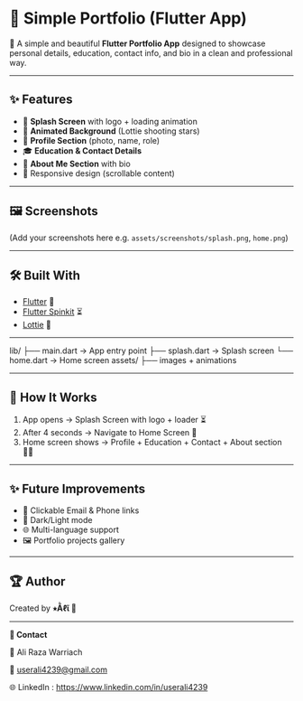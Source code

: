 # 🌟 Simple Portfolio (Flutter App)

🚀 A simple and beautiful **Flutter Portfolio App** designed to showcase personal details, education, contact info, and bio in a clean and professional way.  

---

## ✨ Features
- 💫 **Splash Screen** with logo + loading animation  
- 🌠 **Animated Background** (Lottie shooting stars)  
- 👤 **Profile Section** (photo, name, role)  
- 🎓 **Education & Contact Details**  
- 📝 **About Me Section** with bio  
- 📱 Responsive design (scrollable content)  

------------------------------------------------------------------------------

## 🖼️ Screenshots
(Add your screenshots here e.g. `assets/screenshots/splash.png`, `home.png`)

------------------------------------------------------------------------------

## 🛠️ Built With
- [Flutter](https://flutter.dev/) 💙
- [Flutter Spinkit](https://pub.dev/packages/flutter_spinkit) ⏳
- [Lottie](https://pub.dev/packages/lottie) 🎨

------------------------------------------------------------------------------
lib/
├── main.dart → App entry point
├── splash.dart → Splash screen
└── home.dart → Home screen
assets/
├── images + animations

------------------------------------------------------------------------------

## 📱 How It Works
1. App opens → Splash Screen with logo + loader ⏳  
2. After 4 seconds → Navigate to Home Screen 🚀  
3. Home screen shows → Profile + Education + Contact + About section 👨‍💻  

------------------------------------------------------------------------------

## ✨ Future Improvements
- 📧 Clickable Email & Phone links  
- 🌙 Dark/Light mode  
- 🌐 Multi-language support  
- 🖼️ Portfolio projects gallery  

------------------------------------------------------------------------------

## 🏆 Author
Created by **⭒Ằℓῖ 👑**

------------------------------------------------------------------------------

**📩 Contact**

👤 Ali Raza Warriach

📧 userali4239@gmail.com

🌐 LinkedIn : https://www.linkedin.com/in/userali4239
